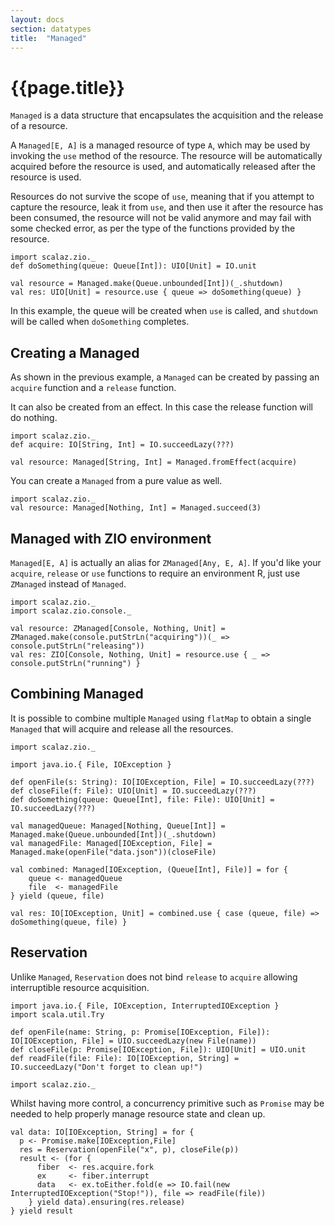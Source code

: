 ```yaml
---
layout: docs
section: datatypes
title:  "Managed"
---
```


# {{page.title}}

`Managed` is a data structure that encapsulates the acquisition and the release of a resource.

A `Managed[E, A]` is a managed resource of type `A`, which may be used by invoking the `use` method of the resource. The resource will be automatically acquired before the resource is used, and automatically released after the resource is used.

Resources do not survive the scope of `use`, meaning that if you attempt to capture the resource, leak it from `use`, and then use it after the resource has been consumed, the resource will not be valid anymore and may fail with some checked error, as per the type of the functions provided by the resource.

```tut:silent
import scalaz.zio._
def doSomething(queue: Queue[Int]): UIO[Unit] = IO.unit

val resource = Managed.make(Queue.unbounded[Int])(_.shutdown)
val res: UIO[Unit] = resource.use { queue => doSomething(queue) }
```

In this example, the queue will be created when `use` is called, and `shutdown` will be called when `doSomething` completes.

## Creating a Managed

As shown in the previous example, a `Managed` can be created by passing an `acquire` function and a `release` function.

It can also be created from an effect. In this case the release function will do nothing.
```tut:silent
import scalaz.zio._
def acquire: IO[String, Int] = IO.succeedLazy(???)

val resource: Managed[String, Int] = Managed.fromEffect(acquire)
```

You can create a `Managed` from a pure value as well.
```tut:silent
import scalaz.zio._
val resource: Managed[Nothing, Int] = Managed.succeed(3)
```

## Managed with ZIO environment

`Managed[E, A]` is actually an alias for `ZManaged[Any, E, A]`. If you'd like your `acquire`, `release` or `use` functions to require an environment R, just use `ZManaged` instead of `Managed`.

```tut:silent
import scalaz.zio._
import scalaz.zio.console._

val resource: ZManaged[Console, Nothing, Unit] = ZManaged.make(console.putStrLn("acquiring"))(_ => console.putStrLn("releasing"))
val res: ZIO[Console, Nothing, Unit] = resource.use { _ => console.putStrLn("running") }
```

## Combining Managed

It is possible to combine multiple `Managed` using `flatMap` to obtain a single `Managed` that will acquire and release all the resources.

```tut:silent
import scalaz.zio._
```

```tut:invisible
import java.io.{ File, IOException }

def openFile(s: String): IO[IOException, File] = IO.succeedLazy(???)
def closeFile(f: File): UIO[Unit] = IO.succeedLazy(???)
def doSomething(queue: Queue[Int], file: File): UIO[Unit] = IO.succeedLazy(???)
```

```tut:silent
val managedQueue: Managed[Nothing, Queue[Int]] = Managed.make(Queue.unbounded[Int])(_.shutdown)
val managedFile: Managed[IOException, File] = Managed.make(openFile("data.json"))(closeFile)

val combined: Managed[IOException, (Queue[Int], File)] = for {
    queue <- managedQueue
    file  <- managedFile
} yield (queue, file)

val res: IO[IOException, Unit] = combined.use { case (queue, file) => doSomething(queue, file) }

```

## Reservation

Unlike `Managed`, `Reservation` does not bind `release` to `acquire` allowing interruptible resource acquisition. 

```tut:invisible
import java.io.{ File, IOException, InterruptedIOException }
import scala.util.Try

def openFile(name: String, p: Promise[IOException, File]): IO[IOException, File] = UIO.succeedLazy(new File(name))
def closeFile(p: Promise[IOException, File]): UIO[Unit] = UIO.unit
def readFile(file: File): IO[IOException, String] = IO.succeedLazy("Don't forget to clean up!")
```

```tut:silent
import scalaz.zio._
```

Whilst having more control, a concurrency primitive such as `Promise` may be needed to help properly manage resource state and clean up.

```tut:silent
val data: IO[IOException, String] = for {
  p <- Promise.make[IOException,File]
  res = Reservation(openFile("x", p), closeFile(p))
  result <- (for {
      fiber  <- res.acquire.fork
      ex     <- fiber.interrupt
      data   <- ex.toEither.fold(e => IO.fail(new InterruptedIOException("Stop!")), file => readFile(file))
    } yield data).ensuring(res.release)
} yield result
```